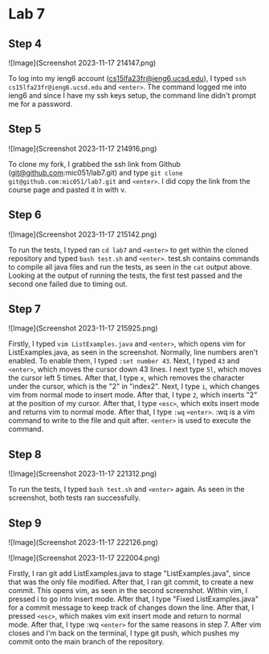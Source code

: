 # Lab 7

## Step 4

![Image](Screenshot 2023-11-17 214147.png)

To log into my ieng6 account (cs15lfa23fr@ieng6.ucsd.edu), I typed `ssh cs15lfa23fr@ieng6.ucsd.edu` and `<enter>`. The command logged me into ieng6 and since I have my ssh keys setup, the command line didn't prompt me for a password.

## Step 5

![Image](Screenshot 2023-11-17 214916.png)

To clone my fork, I grabbed the ssh link from Github (git@github.com:mic051/lab7.git) and type `git clone git@github.com:mic051/lab7.git` and `<enter>`. I did copy the link from the course page and pasted it in with <ctrl> v.

## Step 6

![Image](Screenshot 2023-11-17 215142.png)

To run the tests, I typed ran `cd lab7` and `<enter>` to get within the cloned repository and typed `bash test.sh` and `<enter>`. test.sh contains commands to compile all java files and run the tests, as seen in the `cat` output above. Looking at the output of running the tests, the first test passed and the second one failed due to timing out.

## Step 7

![Image](Screenshot 2023-11-17 215925.png)

Firstly, I typed `vim ListExamples.java` and `<enter>`, which opens vim for ListExamples.java, as seen in the screenshot. Normally, line numbers aren't enabled. To enable them, I typed `:set number 43`. Next, I typed `43` and `<enter>`, which moves the cursor down 43 lines. I next type `5l`, which moves the cursor left 5 times. After that, I type `x`, which removes the character under the cursor, which is the "2" in "index2". Next, I type `i`, which changes vim from normal mode to insert mode. After that, I type `2`, which inserts "2" at the position of my cursor. After that, I type `<esc>`, which exits insert mode and returns vim to normal mode. After that, I type `:wq` `<enter>`. :wq is a vim command to write to the file and quit after. `<enter>` is used to execute the command.

## Step 8

![Image](Screenshot 2023-11-17 221312.png)

To run the tests, I typed `bash test.sh` and `<enter>` again. As seen in the screenshot, both tests ran successfully.

## Step 9

![Image](Screenshot 2023-11-17 222126.png)

![Image](Screenshot 2023-11-17 222004.png)

Firstly, I ran git add ListExamples.java to stage "ListExamples.java", since that was the only file modified. After that, I ran git commit, to create a new commit. This opens vim, as seen in the second screenshot. Within vim, I pressed i to go into insert mode. After that, I type "Fixed ListExamples.java" for a commit message to keep track of changes down the line. After that, I pressed `<esc>`, which makes vim exit insert mode and return to normal mode. After that, I type :wq `<enter>` for the same reasons in step 7. After vim closes and I'm back on the terminal, I type git push, which pushes my commit onto the main branch of the repository.
